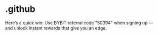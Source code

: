 # .github
Here’s a quick win: Use BYBIT referral code "50394" when signing up — and unlock instant rewards that give you an edge.
